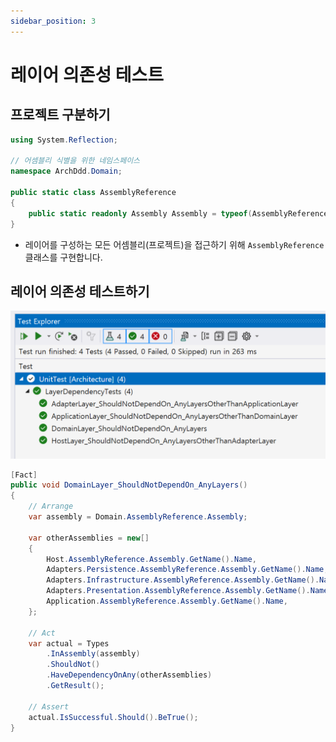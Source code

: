 ```yaml
---
sidebar_position: 3
---
```


# 레이어 의존성 테스트

## 프로젝트 구분하기
```cs
using System.Reflection;

// 어셈블리 식별을 위한 네임스페이스
namespace ArchDdd.Domain;

public static class AssemblyReference
{
    public static readonly Assembly Assembly = typeof(AssemblyReference).Assembly;
}
```
- 레이어를 구성하는 모든 어셈블리(프로젝트)을 접근하기 위해 `AssemblyReference` 클래스를 구현합니다.

## 레이어 의존성 테스트하기
![](./img/2024-03-27-00-42-25.png)

```cs
[Fact]
public void DomainLayer_ShouldNotDependOn_AnyLayers()
{
    // Arrange
    var assembly = Domain.AssemblyReference.Assembly;

    var otherAssemblies = new[]
    {
        Host.AssemblyReference.Assembly.GetName().Name,
        Adapters.Persistence.AssemblyReference.Assembly.GetName().Name,
        Adapters.Infrastructure.AssemblyReference.Assembly.GetName().Name,
        Adapters.Presentation.AssemblyReference.Assembly.GetName().Name,
        Application.AssemblyReference.Assembly.GetName().Name,
    };

    // Act
    var actual = Types
        .InAssembly(assembly)
        .ShouldNot()
        .HaveDependencyOnAny(otherAssemblies)
        .GetResult();

    // Assert
    actual.IsSuccessful.Should().BeTrue();
}
```